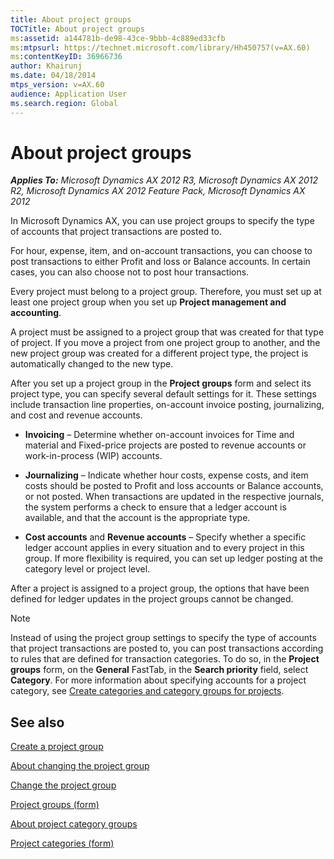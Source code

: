 ```yaml
---
title: About project groups
TOCTitle: About project groups
ms:assetid: a144781b-de98-43ce-9bbb-4c889ed33cfb
ms:mtpsurl: https://technet.microsoft.com/library/Hh450757(v=AX.60)
ms:contentKeyID: 36966736
author: Khairunj
ms.date: 04/18/2014
mtps_version: v=AX.60
audience: Application User
ms.search.region: Global
---
```


# About project groups 


_**Applies To:** Microsoft Dynamics AX 2012 R3, Microsoft Dynamics AX 2012 R2, Microsoft Dynamics AX 2012 Feature Pack, Microsoft Dynamics AX 2012_

In Microsoft Dynamics AX, you can use project groups to specify the type of accounts that project transactions are posted to.

For hour, expense, item, and on-account transactions, you can choose to post transactions to either Profit and loss or Balance accounts. In certain cases, you can also choose not to post hour transactions.

Every project must belong to a project group. Therefore, you must set up at least one project group when you set up **Project management and accounting**.

A project must be assigned to a project group that was created for that type of project. If you move a project from one project group to another, and the new project group was created for a different project type, the project is automatically changed to the new type.

After you set up a project group in the **Project groups** form and select its project type, you can specify several default settings for it. These settings include transaction line properties, on-account invoice posting, journalizing, and cost and revenue accounts.

  - **Invoicing** – Determine whether on-account invoices for Time and material and Fixed-price projects are posted to revenue accounts or work-in-process (WIP) accounts.

  - **Journalizing** – Indicate whether hour costs, expense costs, and item costs should be posted to Profit and loss accounts or Balance accounts, or not posted. When transactions are updated in the respective journals, the system performs a check to ensure that a ledger account is available, and that the account is the appropriate type.

  - **Cost accounts** and **Revenue accounts** – Specify whether a specific ledger account applies in every situation and to every project in this group. If more flexibility is required, you can set up ledger posting at the category level or project level.

After a project is assigned to a project group, the options that have been defined for ledger updates in the project groups cannot be changed.


> [!NOTE]
> <P>Instead of using the project group settings to specify the type of accounts that project transactions are posted to, you can post transactions according to rules that are defined for transaction categories. To do so, in the <STRONG>Project groups</STRONG> form, on the <STRONG>General</STRONG> FastTab, in the <STRONG>Search priority</STRONG> field, select <STRONG>Category</STRONG>. For more information about specifying accounts for a project category, see <A href="create-categories-and-category-groups-for-projects.md">Create categories and category groups for projects</A>.</P>



## See also

[Create a project group](create-a-project-group.md)

[About changing the project group](about-changing-the-project-group.md)

[Change the project group](change-the-project-group.md)

[Project groups (form)](https://technet.microsoft.com/library/aa590435\(v=ax.60\))

[About project category groups](about-project-category-groups.md)

[Project categories (form)](https://technet.microsoft.com/library/aa582118\(v=ax.60\))

  


